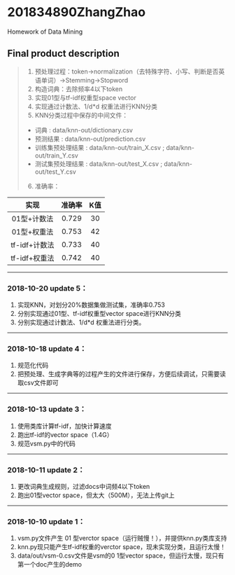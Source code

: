 # 201834890ZhangZhao
Homework of Data Mining

## Final product description 
> 1. 预处理过程：token->normalization（去特殊字符、小写、判断是否英语单词）->Stemming->Stopword
> 2. 构造词典：去除频率4以下token
> 3. 实现01型与tf-idf权重型space vector
> 4. 实现通过计数法、1/d\*d 权重法进行KNN分类
> 5. KNN分类过程中保存的中间文件：
>  * 词典 : data/knn-out/dictionary.csv
>  * 预测结果 : data/knn-out/prediction.csv
>  * 训练集预处理结果 : data/knn-out/train_X.csv ;  data/knn-out/train_Y.csv
>  * 测试集预处理结果 : data/knn-out/test_X.csv ;  data/knn-out/test_Y.csv
> 6. 准确率：   

 |   实现        |  准确率  |   K值  |
 |   :----:      | :----:  | :----: |
 |   01型+计数法    |  0.729  |   30   |
 | 01型+权重法    |  0.753  |   42   |
 | tf-idf+计数法  |  0.733  |   40   |
 | tf-idf+权重法  |  0.742  |   40   | 

----------

### 2018-10-20 update 5：
1. 实现KNN，对划分20%数据集做测试集，准确率0.753
2. 分别实现通过01型、tf-idf权重型vector space进行KNN分类
3. 分别实现通过计数法、1/d\*d 权重法进行分类。

----------

### 2018-10-18 update 4：
1. 规范化代码
2. 把预处理、生成字典等的过程产生的文件进行保存，方便后续调试，只需要读取csv文件即可

----------

### 2018-10-13 update 3：
1. 使用类库计算tf-idf，加快计算速度
2. 跑出tf-idf的vector space（1.4G）
3. 规范vsm.py中的代码

----------

### 2018-10-11 update 2：
1. 更改词典生成规则，过滤docs中词频4以下token
2. 跑出01型vector space，但太大（500M），无法上传git上

----------

### 2018-10-10 update 1：
1. vsm.py文件产生 01 型verctor space（运行贼慢！），并提供knn.py类库支持
2. knn.py现只能产生tf-idf权重的verctor space，现未实现分类，且运行太慢！
3. data/out/vsm-0.csv文件是vsm的0 1型vector space，但运行太慢，现只有第一个doc产生的demo
